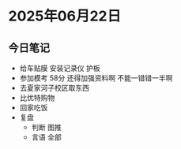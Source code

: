 # 2025年06月22日

## 今日笔记

- 给车贴膜 安装记录仪 护板
- 参加模考 58分 还得加强资料啊 不能一错错一半啊
- 去夏家河子校区取东西
- 比优特购物
- 回家吃饭
- 复盘
  - 判断 图推
  - 言语 全部
